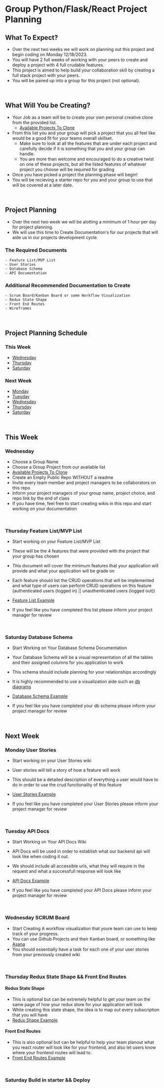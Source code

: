 # Group Python/Flask/React Project Planning

## What To Expect?

- Over the next two weeks we will work on planning out this project and begin coding on Monday 12/18/2023.
- You will have 2 full weeks of working with your peers to create and deploy a project with 4 full crudable features.
- This project is aimed to help build your collaboration skill by creating a full stack project with your peers.
- You will be paired up into a group for this project (not optional).

<br/>

## What Will You be Creating?

- Your Job as a team will be to create your own personal creative clone from the provided list.
  - [Available Projects To Clone](https://open.appacademy.io/learn/js-py---pt-mar-2023-online/week-37---docker/project-planning)
- From this list you and your group will pick a project that you all feel like would be a good fit for your teams overall skillset.
  - Make sure to look at all the features that are under each project and carefully decide if it is something that you and your group can handle.
  - You are more than welcome and encouraged to do a creative twist on one of these projects, but all the listed features of whatever project you choose will be required for grading
- Once you have picked a project the planning phase will begin!
- You will be recieving a starter repo for you and your group to use that will be covered at a later date.

<br/>

## Project Planning

- Over the next two week we will be alotting a minimum of 1 hour per day for project planning.
- We will use this time to Create Documentation's for our projects that will aide us in our projects development cycle.

### The Required Documents

    - Feature List/MVP List
    - User Stories
    - Database Schema
    - API Documentation

### Additional Recommended Documentation to Create

    - Scrum Board/Kanban Board or some Workflow Visualization
    - Redux State Shape
    - Front End Routes
    - Wireframes

<br/>

## Project Planning Schedule

### This Week

- [Wednesday](#wednesday)
- [Thursday](#thursday-feature-listmvp-list)
- [Saturday](#saturday-database-schema)

### Next Week

- [Monday](#monday-user-stories)
- [Tuesday](#tuesday-api-docs)
- [Wednesday](#wednesday-scrum-board)
- [Thursday](#thursday-redux-state-shape--front-end-routes)
- [Saturday](#saturday-build-in-starter--deploy)

<br/>

## This Week

<a name="wednesday"></a>

### Wednesday

- Choose a Group Name
- Choose a Group Project from our available list
- [Available Projects To Clone](https://open.appacademy.io/learn/js-py---pt-mar-2023-online/week-37---docker/project-planning)
- Create an Empty Public Repo WITHOUT a readme
- Invite every team member and project managers to be collaborators on this repo
- Inform your project managers of your group name, project choice, and repo link by the end of class
- If you have time, feel free to start creating wikis in this repo and start working on your documentation

<br/>

<a name="thursday-feature-listmvp-list"></a>

### Thursday Feature List/MVP List

- Start working on your Feature List/MVP List
- These will be the 4 features that were provided with the project that your group has chosen
- This document will cover the minimum features that your application will provide and what your application will be grade on
- Each feature should list the CRUD operations that will be implemented and what type of users can perform CRUD operations on this feature (authenticated users (logged in) || unauthenticated users (logged out))
- [Feature List Example](example_project_docs/feature_list.md)

- If you feel like you have completed this list please inform your project manager for review

<br/>

<a name="saturday-database-schema"></a>

### Saturday Database Schema

- Start Working on Your Database Schema Documentation
- Your Database Schema will be a visual representation of all the tables and their assigned columns for you application to work
- This schema should include planning for your relationships accordingly
- It is highly recommended to use a visualization aide such as [db diagrams](https://dbdiagram.io/home)
- [Database Schema Example](example_project_docs/database_schema.md)

- If you feel like you have completed your db schema please inform your project manager for review

<br/>

## Next Week

<a name="monday-user-stories"></a>

### Monday User Stories

- Start working on your User Stories wiki
- User stories will tell a story of how a feature will work
- This should be a detailed description of everything a user would have to do in order to use the crud functionality of this feature
- [User Stories Example](example_project_docs/user_stories.md)

- If you feel like you have completed your User Stories please inform your project manager for review

<br/>

<a name="tuesday-api-docs"></a>

### Tuesday API Docs

- Start Working on Your API Docs Wiki
- API Docs will be used in order to establish what our backend api will look like when coding it out.
- We should include all accessible urls, what they will require in the request and what a successfull response will look like
- [API Docs Example](example_project_docs/api_docs.md)

- If you feel like you have completed your API Docs please inform your project manager for review

<br/>

<a name="wednesday-scrum-board"></a>

### Wednesday SCRUM Board

- Start Creating A workflow visualization that youre team can use to keep track of your progress.
- You can use Github Projects and their Kanban board, or something like [Asana](https://asana.com/)
- You should essentially have a task for each one of your user stories from your previously created wiki

<br/>

<a name="thursday-redux-state-shape--front-end-routes"></a>

### Thursday Redux State Shape && Front End Routes

#### Redux State Shape

- This is optional but can be extremely helpful to get your team on the same page of how your redux store for your application will look
- While creating this state shape, the idea is to map out every subscription that you will have
- [Redux Shape Example](example_project_docs/redux_shape.md)

#### Front End Routes

- This is also optional but can be helpful to help your team planout what you react router will look like for your frontend, and also let users know where your frontend routes will lead to.
- [Front End Routes Example](example_project_docs/front_end_routes.md)

<br/>

<a name="saturday-build-in-starter--deploy"></a>

### Saturday Build in starter && Deploy

<br/>
